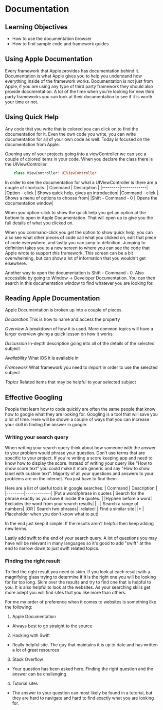 # Documentation

## Learning Objectives
- How to use the documentation browser
- How to find sample code and framework guides

## Using Apple Documentation

Every framework that Apple provides has documentation behind it. Documentation is what Apple gives you to help you understand how everything inside of the framework works. Documentation is not just from Apple, if you are using any type of third party framework they should also provide documentation. A lot of the time when you're looking for new third party frameworks you can look at their documentation to see if it is worth your time or not.

## Using Quick Help

Any code that you write that is colored you can click on to find the documentation for it. Even the own code you write, you can write documentation for all of your own code as well. Today is focused on the documentation from Apple.

Opening any of your projects going into a viewController we can see a couple of colored items in your code. When you declare the class there is the UIViewController.
```Swift
	class ViewController: UIViewController
```
In order to see the documentation for what a UIViewController is there are a couple of shortcuts. 
| Command | Description |
|---------|-------------|
|Option - click | Shows quick help, gives an introduction|
|Command - click | Shows a menu of options to choose from|
|Shift - Command - 0 | Opens the documentation window|

When you option-click to show the quick help you get an option at the bottom to open in Apple Documentation. That will open up to give you the full details of what you clicked on. 

When you command-click you get the option to show quick help, you can also see what other pieces of code call what you clicked on, edit that piece of code everywhere, and lastly you can jump to definition. Jumping to definition takes you to a new screen to where you can see the code that Apple wrote to support this framework. This screen can be a bit overwhelming, but can show a lot of information that you wouldn't get elsewhere.

Another way to open the documentation is Shift - Command - 0. Also accessible by going to Window -> Developer Documentation. You can then search in this documentation window to find whatever you are looking for.

## Reading Apple Documentation

Apple Documentation is broken up into a couple of pieces. 

*Declaration* This is how to name and access the property

*Overview* A breakdown of how it is used. More common topics will have a larger overview giving a quick lesson on how it works.

*Discussion* In-depth description going into all of the details of the selected subject

*Availability* What iOS it is available in

*Framework* What framework you need to import in order to use the selected subject

*Topics* Related items that may be helpful to your selected subject

## Effective Googling

People that learn how to code quickly are often the same people that know how to google what they are looking for. Googling is a tool that will save you a lot of time. Here will be shown a couple of ways that you can increase your skill in finding the answer in google.

### Writing your search query

When writing your search query think about how someone with the answer to your problem would phrase your question. Don't use terms that are specific to your project. If you're writing a score keeping app and need to know how to display the score. Instead of writing your query like "How to show score text" you could make it more generic and say "How to show label with custom text". Majority of all your questions and answers to your problems are on the internet. You just have to find them.

Here are a list of useful tools in google searches:
| Command | Description |
|---------|-------------|
|Put a word/phrase in quotes | Search for the phrase exactly as you have it inside the quotes. |
|Hyphen before a word| Excludes the word from your search results|
|.. | Search a range of numbers|
|OR | Search two phrases|
|related: | Find a similar site|
|* | Placeholder when you don't know what to put|

In the end just keep it simple. If the results aren't helpful then keep adding new terms.

Lastly add swift to the end of your search query. A lot of questions you may have will be relevant in many languages so it's good to add "swift" at the end to narrow down to just swift related topics.

### Finding the right result

To find the right result you need to skim. If you look at each result with a magnifying glass trying to determine if it is the right one you will be looking for far too long. Skim over the results and try to find one that is helpful to you. It is also helpful to look at the websites. As your searching skills get more adept you will find sites that you like more than others.

For me my order of preference when it comes to websites is something like the following:
1. Apple Documentation
- Always best to go straight to the source
2. Hacking with Swift
- Really helpful site. The guy that maintains it is up to date and has written a lot of great resources
3. Stack Overflow
- Your question has been asked here. Finding the right question and the answer can be challenging.
4. Tutorial sites
- The answer to your question can most likely be found in a tutorial, but they are hard to navigate and hard to find exactly what you are looking for.





